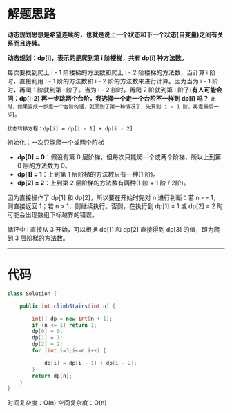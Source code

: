 # 解题思路
**动态规划思想是希望连续的，也就是说上一个状态和下一个状态(自变量)之间有关系而且连续。**

**动态规划：dp[i]，表示的是爬到第 i 阶楼梯，共有 dp[i] 种方法数。**

每次要找到爬上 i - 1 阶楼梯的方法数和爬上 i - 2 阶楼梯的方法数，当计算 i 阶时，直接利用 i - 1 阶的方法数和 i - 2 阶的方法数来进行计算。因为当为 i - 1 阶时，再爬 1 阶就到第 i 阶了。当为 i - 2 阶时，再爬 2 阶就到第 i 阶了(**有人可能会问：dp[i-2] 再一步跳两个台阶，我选择一个走一个台阶不一样到 dp[i] 吗？** `此时，如果变成一步走一个台阶的话，就回到了第一种情况了，先算到 i - 1 阶，再走最后一步`)。

`状态转移方程：dp[i] = dp[i - 1] + dp[i - 2]`

初始化：一次只能爬一个或两个阶梯
- **dp[0] = 0**：假设有第 0 层阶梯，但每次只能爬一个或两个阶梯，所以上到第 0 层的方法数为 0。
- **dp[1] = 1**：上到第 1 层阶梯的方法数只有一种(1 阶)。
- **dp[2] = 2**：上到第 2 层阶梯的方法数有两种(1 阶 + 1 阶 / 2阶)。

因为直接操作了 dp[1] 和 dp[2]，所以要在开始时先对 n 进行判断：若 n <= 1，则直接返回 1；若 n > 1，则继续执行。否则，在执行到 dp[1] = 1 或 dp[2] = 2 时可能会出现数组下标越界的错误。

循环中 i 直接从 3 开始，可以根据 dp[1] 和 dp[2] 直接得到 dp[3] 的值，即为爬到 3 层阶梯的方法数。

---
# 代码

```java
class Solution {

    public int climbStairs(int n) {

        int[] dp = new int[n + 1];
        if (n <= 1) return 1;
        dp[0] = 0;
        dp[1] = 1;
        dp[2] = 2;
        for (int i=3;i<=n;i++) {

            dp[i] = dp[i - 1] + dp[i - 2];
        }
        return dp[n];
    }
}
```
时间复杂度：O(n)
空间复杂度：O(n)